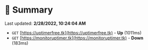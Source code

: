 # 📖 Summary
Last updated: **2/28/2022, 10:24:04 AM**

- `GET` [https://uptimerfree.tk](https://uptimerfree.tk) - **Up** (1011ms)
- `GET` [https://monitoruptimer.tk](https://monitoruptimer.tk) - **Down** (183ms)
